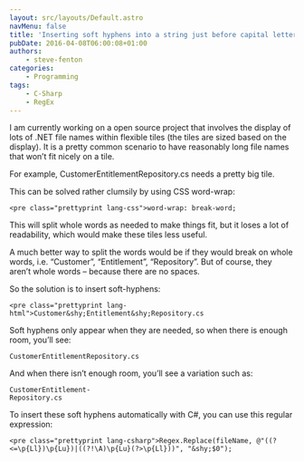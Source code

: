 ```yaml
---
layout: src/layouts/Default.astro
navMenu: false
title: 'Inserting soft hyphens into a string just before capital letters'
pubDate: 2016-04-08T06:00:08+01:00
authors:
    - steve-fenton
categories:
    - Programming
tags:
    - C-Sharp
    - RegEx
---
```


I am currently working on a open source project that involves the display of lots of .NET file names within flexible tiles (the tiles are sized based on the display). It is a pretty common scenario to have reasonably long file names that won’t fit nicely on a tile.

For example, CustomerEntitlementRepository.cs needs a pretty big tile.

This can be solved rather clumsily by using CSS word-wrap:

```
<pre class="prettyprint lang-css">word-wrap: break-word;
```
This will split whole words as needed to make things fit, but it loses a lot of readability, which would make these tiles less useful.

A much better way to split the words would be if they would break on whole words, i.e. “Customer”, “Entitlement”, “Repository”. But of course, they aren’t whole words – because there are no spaces.

So the solution is to insert soft-hyphens:

```
<pre class="prettyprint lang-html">Customer&shy;Entitlement&shy;Repository.cs
```
Soft hyphens only appear when they are needed, so when there is enough room, you’ll see:

```
CustomerEntitlementRepository.cs
```
And when there isn’t enough room, you’ll see a variation such as:

```
CustomerEntitlement-
Repository.cs
```
To insert these soft hyphens automatically with C#, you can use this regular expression:

```
<pre class="prettyprint lang-csharp">Regex.Replace(fileName, @"((?<=\p{Ll})\p{Lu})|((?!\A)\p{Lu}(?>\p{Ll}))", "&shy;$0");
```